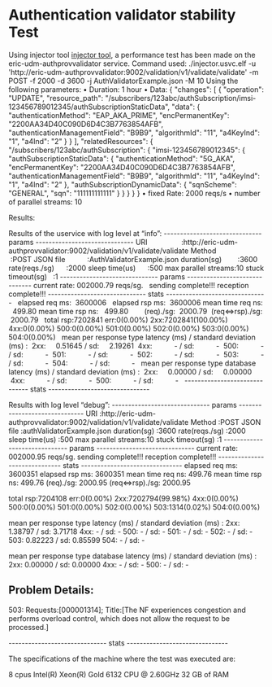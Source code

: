 <h1>Authentication validator stability Test</h1>

Using injector tool [injector tool](https://gerrit.ericsson.se/plugins/gitiles/HSS/CCSM/cpph2/+/master/test/injector/), a performance test has been made on the eric-udm-authprovvalidator service.
Command used: ./injector.usvc.elf -u 'http://eric-udm-authprovvalidator:9002/validation/v1/validate/validate' -m POST -f 2000 -d 3600 -j AuthValidatorExample.json -M 10
Using the following parameters:
    • Duration: 1 hour
    • Data: {
      "changes": [
          {
            "operation": "UPDATE",
            "resource_path": "/subscribers/123abc/authSubscription/imsi-123456789012345/authSubscriptionStaticData",
            "data": {
              "authenticationMethod": "EAP_AKA_PRIME",
              "encPermanentKey": "2200AA34D40C090D6D4C3B7763854AFB",
              "authenticationManagementField": "B9B9",
              "algorithmId": "11",
              "a4KeyInd": "1",
              "a4Ind": "2"
            }
          }
        ],
        "relatedResources": {
          "/subscribers/123abc/authSubscription": {
            "imsi-123456789012345": {
              "authSubscriptionStaticData": {
                "authenticationMethod": "5G_AKA",
                "encPermanentKey": "2200AA34D40C090D6D4C3B7763854AFB",
                "authenticationManagementField": "B9B9",
                "algorithmId": "11",
                "a4KeyInd": "1",
                "a4Ind": "2"
              },
              "authSubscriptionDynamicData": {
                "sqnScheme": "GENERAL",
                "sqn": "111111111111"
              }
            }
          }
        }
      }
    • fixed Rate: 2000 reqs/s
    • number of parallel streams: 10

Results:

Results of the uservice with log level at “info”:
------------------------------ params ------------------------------
URI                 :http://eric-udm-authprovvalidator:9002/validation/v1/validate/validate
Method              :POST
JSON file           :AuthValidatorExample.json
duration(sg)        :3600
rate(reqs./sg)      :2000
sleep time(us)      :500
max parallel streams:10
stuck timeout(sg)   :1
------------------------------ params ------------------------------
current rate: 002000.79 reqs/sg.
  sending complete!!!
reception complete!!!
------------------------------ stats -------------------------------
  elapsed req ms:  3600006
  elapsed rsp ms:  3600006
mean time req ns:   499.80
mean time rsp ns:   499.80
       (req)./sg:  2000.79
 (req<=>rsp)./sg:  2000.79
 
total rsp:7202841 err:0(0.00%) 2xx:7202841(100.00%) 4xx:0(0.00%) 500:0(0.00%) 501:0(0.00%) 502:0(0.00%) 503:0(0.00%) 504:0(0.00%)
 
mean per response type latency (ms) / standard deviation (ms) :
 2xx:     0.51645 / sd:     2.19261
 4xx:           - / sd:           -
 500:           - / sd:           -
 501:           - / sd:           -
 502:           - / sd:           -
 503:           - / sd:           -
 504:           - / sd:           -
 
mean per response type database latency (ms) / standard deviation (ms) :
 2xx:     0.00000 / sd:     0.00000
 4xx:           - / sd:           -
 500:           - / sd:           -
 
------------------------------ stats -------------------------------

Results with log level “debug”:
------------------------------ params ------------------------------
URI                 :http://eric-udm-authprovvalidator:9002/validation/v1/validate/validate
Method              :POST
JSON file           :authValidatorExample.json
duration(sg)        :3600
rate(reqs./sg)      :2000
sleep time(us)      :500
max parallel streams:10
stuck timeout(sg)   :1
------------------------------ params ------------------------------
current rate: 002000.95 reqs/sg.
  sending complete!!!
reception complete!!!
------------------------------ stats -------------------------------
  elapsed req ms:  3600351
  elapsed rsp ms:  3600351
mean time req ns:   499.76
mean time rsp ns:   499.76
       (req)./sg:  2000.95
 (req<=>rsp)./sg:  2000.95

total rsp:7204108 err:0(0.00%) 2xx:7202794(99.98%) 4xx:0(0.00%) 500:0(0.00%) 501:0(0.00%) 502:0(0.00%) 503:1314(0.02%) 504:0(0.00%)

mean per response type latency (ms) / standard deviation (ms) :
 2xx:     1.38797 / sd:     3.71718
 4xx:           - / sd:           -
 500:           - / sd:           -
 501:           - / sd:           -
 502:           - / sd:           -
 503:     0.82223 / sd:     0.85599
 504:           - / sd:           -

mean per response type database latency (ms) / standard deviation (ms) :
 2xx:     0.00000 / sd:     0.00000
 4xx:           - / sd:           -
 500:           - / sd:           -

Problem Details:
----------------
503:
 Requests:[000001314]; Title:[The NF experiences congestion and performs overload control, which does not allow the request to be processed.]

------------------------------ stats -------------------------------

The specifications of the machine where the test was executed are:

8 cpus Intel(R) Xeon(R) Gold 6132 CPU @ 2.60GHz
32 GB of RAM
